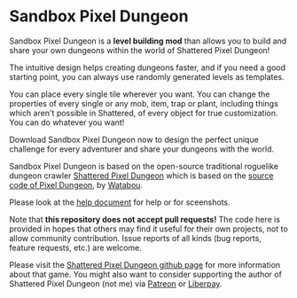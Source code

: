 # Sandbox Pixel Dungeon
Sandbox Pixel Dungeon is a **level building mod** than allows you to build and share your own dungeons within the world of Shattered Pixel Dungeon!

The intuitive design helps creating dungeons faster, and if you need a good starting point, you can always use randomly generated levels as templates.

You can place every single tile wherever you want. You can change the properties of every single or any mob, item, trap or plant, including things which aren't possible in Shattered,  of every object for true customization. You can do whatever you want!

Download Sandbox Pixel Dungeon now to design the perfect unique challenge for every adventurer and share your dungeons with the world.


Sandbox Pixel Dungeon is based on the open-source traditional roguelike dungeon crawler [Shattered Pixel Dungeon](https://shatteredpixel.com/shatteredpd/) which is based on the [source code of Pixel Dungeon](https://github.com/00-Evan/pixel-dungeon-gradle), by [Watabou](https://www.watabou.ru).

Please look at the [help document](https://docs.google.com/document/d/1LEx8uZYdv04ndrITJeUttdphXp_hkJ5WDdysWNQTXyY) for help or for sceenshots.

Note that **this repository does not accept pull requests!** The code here is provided in hopes that others may find it useful for their own projects, not to allow community contribution. Issue reports of all kinds (bug reports, feature requests, etc.) are welcome.

Please visit the [Shattered Pixel Dungeon github page](https://github.com/00-Evan/shattered-pixel-dungeon) for more information about that game.
You might also want to consider supporting the author of Shattered Pixel Dungeon (not me) via [Patreon](https://www.patreon.com/ShatteredPixel) or [Liberpay](https://liberapay.com/Shattered_Pixel).